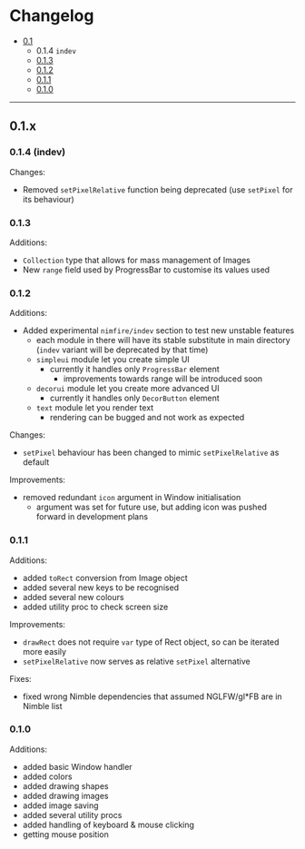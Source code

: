 # Changelog
- [0.1](#0.1.x)
  - 0.1.4 `indev`
  - [0.1.3](#0.1.3)
  - [0.1.2](#0.1.2) 
  - [0.1.1](#0.1.1) 
  - [0.1.0](#0.1.0)

---
## 0.1.x
<!--  
Soonest todo:
  - Making `text` reliable on Rect size and more customised
  - Allowing for `icon` on Window (?)
  - 0.1.4 most probably:
    - adding `simpleui` Button (convertable to DecorButton)
    - Holder for UI elements, Rects and Images?
    - Px as separate type, not `utils` thing?
-->

### 0.1.4 (indev)
<!--
Additions:
  - Added `icon` argument to `initWindow` allowing for customising of window's icon
-->

Changes:
  - Removed `setPixelRelative` function being deprecated
    (use `setPixel` for its behaviour)

### 0.1.3
Additions:
  - `Collection` type that allows for mass management of Images
  - New `range` field used by ProgressBar to customise its values used

### 0.1.2
Additions:
  - Added experimental `nimfire/indev` section to test new unstable features
    - each module in there will have its stable substitute in main directory
      (`indev` variant will be deprecated by that time)
    - `simpleui` module let you create simple UI
      - currently it handles only `ProgressBar` element
        - improvements towards range will be introduced soon
    - `decorui` module let you create more advanced UI
      - currently it handles only `DecorButton` element
    - `text` module let you render text
      - rendering can be bugged and not work as expected

Changes:
  - `setPixel` behaviour has been changed to mimic `setPixelRelative` as default

Improvements:
  - removed redundant `icon` argument in Window initialisation
    - argument was set for future use, but adding icon was pushed forward in
      development plans

### 0.1.1
Additions:
  - added `toRect` conversion from Image object
  - added several new keys to be recognised
  - added several new colours
  - added utility proc to check screen size

Improvements:
  - `drawRect` does not require `var` type of Rect object, so can be iterated
    more easily
  - `setPixelRelative` now serves as relative `setPixel` alternative

Fixes:
  - fixed wrong Nimble dependencies that assumed NGLFW/gl*FB are in Nimble list 

### 0.1.0
Additions:
  - added basic Window handler
  - added colors
  - added drawing shapes
  - added drawing images
  - added image saving
  - added several utility procs
  - added handling of keyboard & mouse clicking
  - getting mouse position